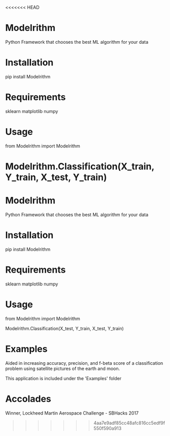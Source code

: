 <<<<<<< HEAD
# Modelrithm
Python Framework that chooses the best ML algorithm for your data

# Installation
pip install Modelrithm

# Requirements
sklearn
matplotlib
numpy

# Usage
from Modelrithm import Modelrithm

Modelrithm.Classification(X_train, Y_train, X_test, Y_train)
=======
# Modelrithm
Python Framework that chooses the best ML algorithm for your data

# Installation
pip install Modelrithm

# Requirements
sklearn
matplotlib
numpy

# Usage
from Modelrithm import Modelrithm

Modelrithm.Classification(X_test, Y_train, X_test, Y_train)

# Examples
Aided in increasing accuracy, precision, and f-beta score of a classification problem using satellite pictures of the earth and moon.

This application is included under the 'Examples' folder

# Accolades
Winner, Lockheed Martin Aerospace Challenge - SBHacks 2017
>>>>>>> 4aa7e9adf85cc48afc816cc5edf9f550f590a913

